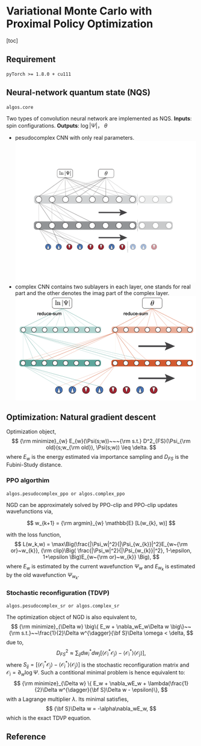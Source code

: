# Variational Monte Carlo with Proximal Policy Optimization
[toc]

## Requirement
    pyTorch >= 1.8.0 + cu111 

## Neural-network quantum state (NQS)
    algos.core
Two types of convolution neural network are implemented as NQS.
**Inputs**: spin configurations.
**Outputs**: $\log{|\Psi|}$， $\theta$

* pesudocomplex CNN with only real parameters.
![avatar](pesudo-complex-CNN.png)
* complex CNN contains two sublayers in each layer, one stands for real part and the other denotes the imag part of the complex layer.
![avatar](complex-CNN.png)

## Optimization: Natural gradient descent
Optimization object,
$$
{\rm minimize}_{w} E_{w}(\Psi(s;w))~~~{\rm s.t.} D^2_{FS}(\Psi_{\rm old}(s;w_{\rm old}), \Psi(s;w)) \leq \delta.
$$
where $E_w$ is the energy estimated via importance sampling and $D_{FS}$ is the Fubini-Study distance.

### PPO algorthim
    algos.pesudocomplex_ppo or algos.complex_ppo
NGD can be approximately solved by PPO-clip and PPO-clip updates wavefunctions via,

$$
w_{k+1} = {\rm argmin}_{w} \mathbb{E} [L(w_{k}, w)]
$$

with the loss function,
$$
L(w_k,w) = \max\Big(\frac{|\Psi_w|^2}{|\Psi_{w_{k}}|^2}E_{w~{\rm or}~w_{k}}, {\rm clip}\Big( \frac{|\Psi_w|^2}{|\Psi_{w_{k}}|^2}, 1-\epsilon, 1+\epsilon \Big)E_{w~{\rm or}~w_{k}} \Big),
$$
where $E_w$ is estimated by the current wavefunction $\Psi_w$ and $E_{w_k}$ is estimated by the old wavefunction $\Psi_{w_k}$.


### Stochastic reconfiguration (TDVP)
    algos.pesudocomplex_sr or algos.complex_sr
The optimization object of NGD is also equivalent to,
$$
{\rm minimize}_{\Delta w} \big\{ E_w + \nabla_wE_w\Delta w \big\}~~{\rm s.t.}~~\frac{1}{2}\Delta w^{\dagger}{\bf S}\Delta \omega < \delta,
$$
due to,
$$
D^2_{FS} \approx \sum_{ij}dw_i^*dw_j[\langle \mathcal{O}_i^*\mathcal{O}_j \rangle - \langle \mathcal{O}_i^* \rangle \langle \mathcal{O}_j \rangle],
$$
where $S_{ij} = [\langle \mathcal{O}_i^*\mathcal{O}_j \rangle - \langle \mathcal{O}_i^* \rangle \langle \mathcal{O}_j \rangle]$ is the stochastic reconfiguration matrix and $\mathcal{O}_i = \partial_w\log\Psi$.
Such a contitional minimal problem is hence equivalent to:
$$
{\rm minimize}_{\Delta w} \{ E_w + \nabla_wE_w + \lambda(\frac{1}{2}\Delta w^{\dagger}{\bf S}\Delta w - \epsilon)\},
$$
with a Lagrange multiplier $\lambda$. Its minimal satisfies,
$$
{\bf S}\Delta w = -\alpha\nabla_wE_w,
$$
which is the exact TDVP equation.


## Reference

